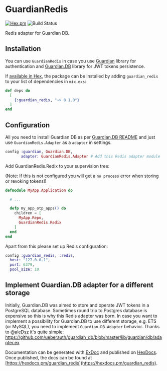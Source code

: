# GuardianRedis

[![Hex.pm](https://img.shields.io/hexpm/v/guardian_redis.svg)](https://hex.pm/packages/guardian_redis)
![Build Status](https://github.com/alexfilatov/guardian_redis/workflows/Continuous%20Integration/badge.svg)

Redis adapter for Guardian DB.

## Installation

You can use `GuardianRedis` in case you use [Guardian](https://github.com/ueberauth/guardian) library for authentication
and [Guardian.DB](https://github.com/ueberauth/guardian_db) library for JWT tokens persistence.

If [available in Hex](https://hex.pm/docs/publish), the package can be installed
by adding `guardian_redis` to your list of dependencies in `mix.exs`:

```elixir
def deps do
  [
    {:guardian_redis, "~> 0.1.0"}
  ]
end
```


## Configuration

All you need to install Guardian DB as per [Guardian.DB README](https://github.com/ueberauth/guardian_db#readme)
and just use `GuardianRedis.Adapter` as a `adapter` in settings.

```elixir
config :guardian, Guardian.DB,
       adapter: GuardianRedis.Adapter # Add this Redis adapter module
```

Add GuardianRedis.Redix to your supervision tree:

(Note: If this is not configured you will get a `no process` error when storing or revoking tokens!)

```elixir
defmodule MyApp.Application do

  # ...

  defp my_app_otp_apps() do
    children = [
      MyApp.Repo,
      GuardianRedis.Redix
    ]
  end
end
```

Apart from this please set up Redis configuration:

```elixir
config :guardian_redis, :redis,
  host: "127.0.0.1",
  port: 6379,
  pool_size: 10
```


## Implement Guardian.DB adapter for a different storage

Initially, Guardian.DB was aimed to store and operate JWT tokens in a PostgreSQL database.
Sometimes round trip to Postgres database is expensive so this is why this Redis adapter was born.
In case you want to implement a possibility for Guardian.DB to use different storage, e.g. ETS (or MySQL),
you need to implement `Guardian.DB.Adapter` behavior. Thanks to [@aleDsz](https://github.com/aleDsz) it's quite simple:
https://github.com/ueberauth/guardian_db/blob/master/lib/guardian/db/adapter.ex

Documentation can be generated with [ExDoc](https://github.com/elixir-lang/ex_doc)
and published on [HexDocs](https://hexdocs.pm). Once published, the docs can
be found at [https://hexdocs.pm/guardian_redis](https://hexdocs.pm/guardian_redis).

